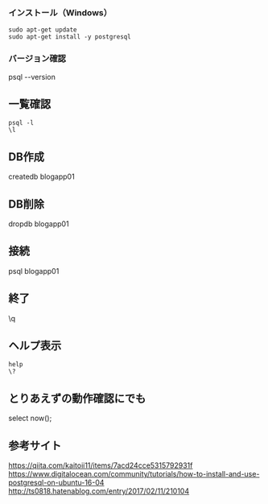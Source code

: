### インストール（Windows）
```
sudo apt-get update
sudo apt-get install -y postgresql
```
### バージョン確認
psql --version

## 一覧確認
```
psql -l
\l
```

## DB作成
createdb blogapp01

## DB削除
dropdb blogapp01

## 接続
psql blogapp01

## 終了
\q

## ヘルプ表示
```
help
\?
```

## とりあえずの動作確認にでも
select now();





## 参考サイト
https://qiita.com/kaitoii11/items/7acd24cce5315792931f    
https://www.digitalocean.com/community/tutorials/how-to-install-and-use-postgresql-on-ubuntu-16-04    
http://ts0818.hatenablog.com/entry/2017/02/11/210104    
